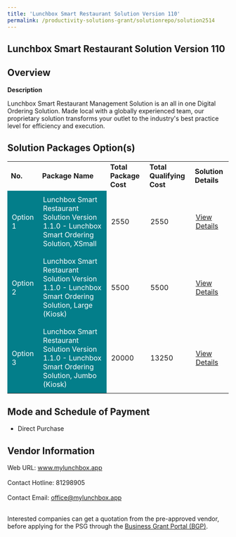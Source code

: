 ```yaml
---
title: 'Lunchbox Smart Restaurant Solution Version 110'
permalink: /productivity-solutions-grant/solutionrepo/solution2514
---
```


## Lunchbox Smart Restaurant Solution Version 110

## Overview

**Description**

Lunchbox Smart Restaurant Management Solution is an all in one Digital Ordering Solution. Made local with a globally experienced team, our proprietary solution transforms your outlet to the industry's best practice level for efficiency and execution.

## Solution Packages Option(s)

<table>
<tr>
<td><b>No.</b></td>
<td><b>Package Name</b></td>
<td><b>Total Package Cost</b></td>
<td><b>Total Qualifying Cost</b></td>
<td><b>Solution Details</b></td>
</tr>
<tr>
<td style='padding: 10px; background-color: #037E8A; color: #FFFFFF;'>Option 1</td>
<td style='padding: 10px; background-color: #037E8A; color: #FFFFFF;'>Lunchbox Smart Restaurant Solution Version 1.1.0 - Lunchbox Smart Ordering Solution, XSmall</td>
<td style='padding: 10px;'>2550</td>
<td style='padding: 10px;'>2550</td>
<td style='padding: 10px;'><a href='https://www.gobusiness.gov.sg/images/psg/Lunchbox_20200960_Desensitised_Annex_3_Part_1.pdf' target='_blank'>View Details</a></td>
</tr>
<tr>
<td style='padding: 10px; background-color: #037E8A; color: #FFFFFF;'>Option 2</td>
<td style='padding: 10px; background-color: #037E8A; color: #FFFFFF;'>Lunchbox Smart Restaurant Solution Version 1.1.0 - Lunchbox Smart Ordering Solution, Large (Kiosk)</td>
<td style='padding: 10px;'>5500</td>
<td style='padding: 10px;'>5500</td>
<td style='padding: 10px;'><a href='https://www.gobusiness.gov.sg/images/psg/Lunchbox_20200960_Desensitised_Annex_3_Part_2.pdf' target='_blank'>View Details</a></td>
</tr>
<tr>
<td style='padding: 10px; background-color: #037E8A; color: #FFFFFF;'>Option 3</td>
<td style='padding: 10px; background-color: #037E8A; color: #FFFFFF;'>Lunchbox Smart Restaurant Solution Version 1.1.0 - Lunchbox Smart Ordering Solution, Jumbo (Kiosk)</td>
<td style='padding: 10px;'>20000</td>
<td style='padding: 10px;'>13250</td>
<td style='padding: 10px;'><a href='https://www.gobusiness.gov.sg/images/psg/Lunchbox_20200960_Desensitised_Annex_3_Part_3.pdf' target='_blank'>View Details</a></td>
</tr>
</table>

## Mode and Schedule of Payment

 - Direct Purchase

## Vendor Information

 Web URL: www.mylunchbox.app <br><br>Contact Hotline: 81298905 <br><br>Contact Email: office@mylunchbox.app <br><br>

Interested companies can get a quotation from the pre-approved vendor, before applying for the PSG through the <a href='https://www.businessgrants.gov.sg/' target='_blank' rel='noopener'>Business Grant Portal (BGP)</a>.

<script src="/jquery/resize-tables.js"></script>
